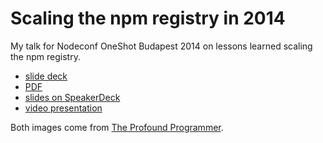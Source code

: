 # Scaling the npm registry in 2014

My talk for Nodeconf OneShot Budapest 2014 on lessons learned scaling the npm registry.

* [slide deck](scaling-registry.md)  
* [PDF](scaling-registry.pdf)
* [slides on SpeakerDeck](https://speakerdeck.com/ceejbot/devops-at-npm-scaling-the-registry)
* [video presentation](https://www.youtube.com/watch?v=tRitXorSH6M)

Both images come from [The Profound Programmer](http://theprofoundprogrammer.com).

